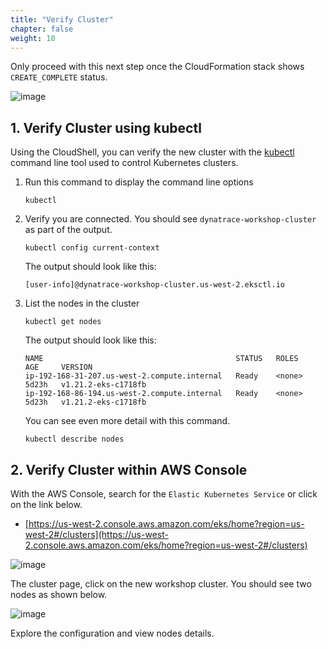 ```yaml
---
title: "Verify Cluster"
chapter: false
weight: 10
---
```


Only proceed with this next step once the CloudFormation stack shows `CREATE_COMPLETE` status.

![image](/images/setup-stack-complete.png)

## 1. Verify Cluster using kubectl

Using the CloudShell, you can verify the new cluster with the [kubectl](https://kubernetes.io/docs/reference/kubectl/overview/) command line tool used to control Kubernetes clusters. 

1. Run this command to display the command line options

    ```
    kubectl
    ```

1. Verify you are connected. You should see `dynatrace-workshop-cluster` as part of the output.

    ```
    kubectl config current-context
    ```

    The output should look like this:

    ```
    [user-info]@dynatrace-workshop-cluster.us-west-2.eksctl.io
    ```

1. List the nodes in the cluster

    ```
    kubectl get nodes
    ```

    The output should look like this:

    ```
    NAME                                           STATUS   ROLES    AGE     VERSION
    ip-192-168-31-207.us-west-2.compute.internal   Ready    <none>   5d23h   v1.21.2-eks-c1718fb
    ip-192-168-86-194.us-west-2.compute.internal   Ready    <none>   5d23h   v1.21.2-eks-c1718fb
    ```

    You can see even more detail with this command.

    ```
    kubectl describe nodes
    ```

## 2. Verify Cluster within AWS Console

With the AWS Console, search for the `Elastic Kubernetes Service` or click on the link below.
* [https://us-west-2.console.aws.amazon.com/eks/home?region=us-west-2#/clusters](https://us-west-2.console.aws.amazon.com/eks/home?region=us-west-2#/clusters)

![image](/images/setup-eks-cluster.png)

The cluster page, click on the new workshop cluster. You should see two nodes as shown below.

![image](/images/setup-eks-cluster-detail.png)

Explore the configuration and view nodes details.